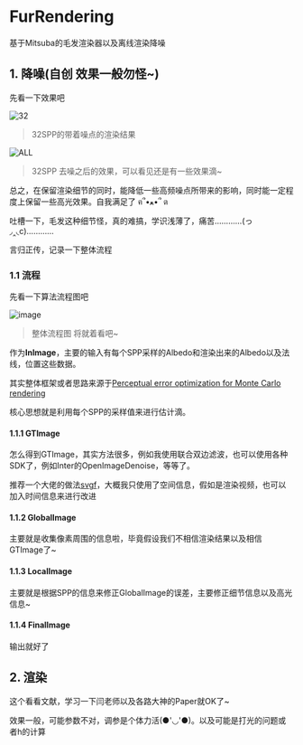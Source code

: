# FurRendering

基于Mitsuba的毛发渲染器以及离线渲染降噪

## 1. 降噪(自创 效果一般勿怪~)

先看一下效果吧 

![32](https://github.com/luoshuifan/Fur/assets/109076683/513750c9-464c-4998-a9b2-ab05993814a5)
> 32SPP的带着噪点的渲染结果

![ALL](https://github.com/luoshuifan/Fur/assets/109076683/92f9f50c-7bce-4531-a513-a8f9d34c116b)
> 32SPP 去噪之后的效果，可以看见还是有一些效果滴~

总之，在保留渲染细节的同时，能降低一些高频噪点所带来的影响，同时能一定程度上保留一些高光效果。自我满足了 ฅ՞•ﻌ•՞ ต

吐槽一下，毛发这种细节怪，真的难搞，学识浅薄了，痛苦…………(っ◞‸◟c)…………

言归正传，记录一下整体流程
### 1.1 流程
先看一下算法流程图吧 

![image](https://github.com/luoshuifan/Fur/assets/109076683/3560f719-2485-443b-b54d-4a5b532cee30)
> 整体流程图 将就着看吧~

作为**InImage**，主要的输入有每个SPP采样的Albedo和渲染出来的Albedo以及法线，位置这些数据。

其实整体框架或者思路来源于[Perceptual error optimization for Monte Carlo rendering](https://dl.acm.org/doi/10.1145/3504002)

核心思想就是利用每个SPP的采样值来进行估计滴。

#### 1.1.1 GTImage 
怎么得到GTImage，其实方法很多，例如我使用联合双边滤波，也可以使用各种SDK了，例如Inter的OpenImageDenoise，等等了。

推荐一个大佬的做法[svgf](https://zhuanlan.zhihu.com/p/28288053)，大概我只使用了空间信息，假如是渲染视频，也可以加入时间信息来进行改进

#### 1.1.2 GlobalImage

主要就是收集像素周围的信息啦，毕竟假设我们不相信渲染结果以及相信GTImage了~

#### 1.1.3 LocalImage

主要就是根据SPP的信息来修正GlobalImage的误差，主要修正细节信息以及高光信息~

#### 1.1.4 FinalImage

输出就好了

## 2. 渲染
这个看看文献，学习一下闫老师以及各路大神的Paper就OK了~

效果一般，可能参数不对，调参是个体力活(●'◡'●)。以及可能是打光的问题或者h的计算




